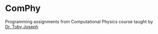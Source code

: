 # ComPhy

Programming assignments from Computational Physics course taught by [Dr. Toby Joseph](http://universe.bits-pilani.ac.in/goa/toby/profile)
